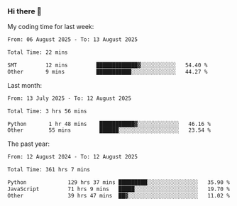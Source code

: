### Hi there 👋

My coding time for last week:

<!--START_SECTION:week-->

```txt
From: 06 August 2025 - To: 13 August 2025

Total Time: 22 mins

SMT         12 mins         █████████████▓░░░░░░░░░░░   54.40 %
Other       9 mins          ███████████░░░░░░░░░░░░░░   44.27 %
```

<!--END_SECTION:week-->

Last month:

<!--START_SECTION:month-->

```txt
From: 13 July 2025 - To: 12 August 2025

Total Time: 3 hrs 56 mins

Python       1 hr 48 mins    ███████████▓░░░░░░░░░░░░░   46.16 %
Other        55 mins         ██████░░░░░░░░░░░░░░░░░░░   23.54 %
```

<!--END_SECTION:month-->

The past year:

<!--START_SECTION:year-->

```txt
From: 12 August 2024 - To: 12 August 2025

Total Time: 361 hrs 7 mins

Python             129 hrs 37 mins █████████░░░░░░░░░░░░░░░░   35.90 %
JavaScript         71 hrs 9 mins   █████░░░░░░░░░░░░░░░░░░░░   19.70 %
Other              39 hrs 47 mins  ██▓░░░░░░░░░░░░░░░░░░░░░░   11.02 %
```

<!--END_SECTION:year-->
